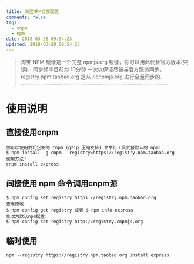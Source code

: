 ```yaml
---
title: 淘宝NPM镜像配置
comments: false
tags:
  - cnpm
  - npm
date: 2018-03-28 09:54:23
updated: 2018-03-28 09:54:23
---
```


> 淘宝 NPM 镜像是一个完整 npmjs.org 镜像，你可以用此代替官方版本(只读)，同步频率目前为 10分钟 一次以保证尽量与官方服务同步。registry.npm.taobao.org 是从 r.cnpmjs.org 进行全量同步的.
...................................................................................................

# 使用说明

## 直接使用cnpm
```
你可以使用我们定制的 cnpm (gzip 压缩支持) 命令行工具代替默认的 npm:
$ npm install -g cnpm --registry=https://registry.npm.taobao.org
使用方法：
cnpm install express
```

## 间接使用 npm 命令调用cnpm源
```
$ npm config set registry https://registry.npm.taobao.org
查看修改
$ npm config get registry 或者 $ npm info express
修改为默认npm配置:
$ npm config set registry http://registry.cnpmjs.org
```

## 临时使用
```
npm --registry https://registry.npm.taobao.org install express
```